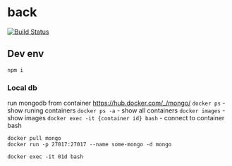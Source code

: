 # back

[![Build Status](https://travis-ci.org/platform-for-testing/back.svg?branch=develop)](https://travis-ci.org/platform-for-testing/back)

## Dev env

```
npm i
```

### Local db

run mongodb from container https://hub.docker.com/_/mongo/
`docker ps` - show runing containers
`docker ps -a` - show all containers
`docker images` - show images
`docker exec -it {container id} bash` - connect to container bash


```
docker pull mongo
docker run -p 27017:27017 --name some-mongo -d mongo

docker exec -it 01d bash
```